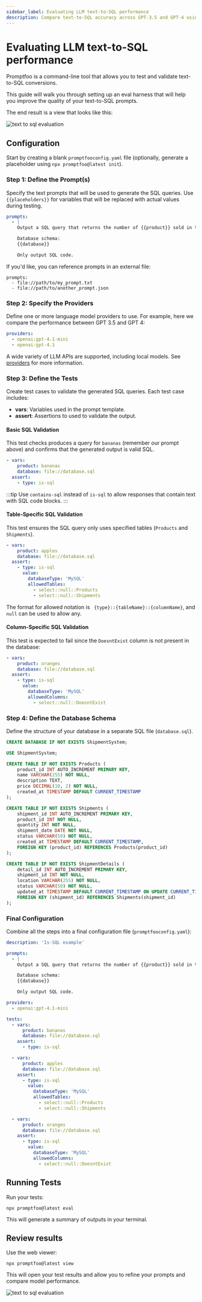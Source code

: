 ```yaml
---
sidebar_label: Evaluating LLM text-to-SQL performance
description: Compare text-to-SQL accuracy across GPT-3.5 and GPT-4 using automated test cases and schema validation to optimize database query generation performance
---
```


# Evaluating LLM text-to-SQL performance

Promptfoo is a command-line tool that allows you to test and validate text-to-SQL conversions.

This guide will walk you through setting up an eval harness that will help you improve the quality of your text-to-SQL prompts.

The end result is a view that looks like this:

![text to sql evaluation](/img/docs/text-to-sql-eval.png)

## Configuration

Start by creating a blank `promptfooconfig.yaml` file (optionally, generate a placeholder using `npx promptfoo@latest init`).

### Step 1: Define the Prompt(s)

Specify the text prompts that will be used to generate the SQL queries. Use `{{placeholders}}` for variables that will be replaced with actual values during testing.

```yaml
prompts:
  - |
    Output a SQL query that returns the number of {{product}} sold in the last month.

    Database schema:
    {{database}}

    Only output SQL code.
```

If you'd like, you can reference prompts in an external file:

```yaml:
prompts:
  - file://path/to/my_prompt.txt
  - file://path/to/another_prompt.json
```

### Step 2: Specify the Providers

Define one or more language model providers to use. For example, here we compare the performance between GPT 3.5 and GPT 4:

```yaml
providers:
  - openai:gpt-4.1-mini
  - openai:gpt-4.1
```

A wide variety of LLM APIs are supported, including local models. See [providers](/docs/providers) for more information.

### Step 3: Define the Tests

Create test cases to validate the generated SQL queries. Each test case includes:

- **vars**: Variables used in the prompt template.
- **assert**: Assertions to used to validate the output.

#### Basic SQL Validation

This test checks produces a query for `bananas` (remember our prompt above) and confirms that the generated output is valid SQL.

```yaml
- vars:
    product: bananas
    database: file://database.sql
  assert:
    - type: is-sql
```

:::tip
Use `contains-sql` instead of `is-sql` to allow responses that contain text with SQL code blocks.
:::

#### Table-Specific SQL Validation

This test ensures the SQL query only uses specified tables (`Products` and `Shipments`).

```yaml
- vars:
    product: apples
    database: file://database.sql
  assert:
    - type: is-sql
      value:
        databaseType: 'MySQL'
        allowedTables:
          - select::null::Products
          - select::null::Shipments
```

The format for allowed notation is ` {type}::{tableName}::{columnName}`, and `null` can be used to allow any.

#### Column-Specific SQL Validation

This test is expected to fail since the `DoesntExist` column is not present in the database:

```yaml
- vars:
    product: oranges
    database: file://database.sql
  assert:
    - type: is-sql
      value:
        databaseType: 'MySQL'
        allowedColumns:
          - select::null::DoesntExist
```

### Step 4: Define the Database Schema

Define the structure of your database in a separate SQL file (`database.sql`).

```sql
CREATE DATABASE IF NOT EXISTS ShipmentSystem;

USE ShipmentSystem;

CREATE TABLE IF NOT EXISTS Products (
    product_id INT AUTO_INCREMENT PRIMARY KEY,
    name VARCHAR(255) NOT NULL,
    description TEXT,
    price DECIMAL(10, 2) NOT NULL,
    created_at TIMESTAMP DEFAULT CURRENT_TIMESTAMP
);

CREATE TABLE IF NOT EXISTS Shipments (
    shipment_id INT AUTO_INCREMENT PRIMARY KEY,
    product_id INT NOT NULL,
    quantity INT NOT NULL,
    shipment_date DATE NOT NULL,
    status VARCHAR(50) NOT NULL,
    created_at TIMESTAMP DEFAULT CURRENT_TIMESTAMP,
    FOREIGN KEY (product_id) REFERENCES Products(product_id)
);

CREATE TABLE IF NOT EXISTS ShipmentDetails (
    detail_id INT AUTO_INCREMENT PRIMARY KEY,
    shipment_id INT NOT NULL,
    location VARCHAR(255) NOT NULL,
    status VARCHAR(50) NOT NULL,
    updated_at TIMESTAMP DEFAULT CURRENT_TIMESTAMP ON UPDATE CURRENT_TIMESTAMP,
    FOREIGN KEY (shipment_id) REFERENCES Shipments(shipment_id)
);
```

### Final Configuration

Combine all the steps into a final configuration file (`promptfooconfig.yaml`):

```yaml
description: 'Is-SQL example'

prompts:
  - |
    Output a SQL query that returns the number of {{product}} sold in the last month.

    Database schema:
    {{database}}

    Only output SQL code.

providers:
  - openai:gpt-4.1-mini

tests:
  - vars:
      product: bananas
      database: file://database.sql
    assert:
      - type: is-sql

  - vars:
      product: apples
      database: file://database.sql
    assert:
      - type: is-sql
        value:
          databaseType: 'MySQL'
          allowedTables:
            - select::null::Products
            - select::null::Shipments

  - vars:
      product: oranges
      database: file://database.sql
    assert:
      - type: is-sql
        value:
          databaseType: 'MySQL'
          allowedColumns:
            - select::null::DoesntExist
```

## Running Tests

Run your tests:

```
npx promptfoo@latest eval
```

This will generate a summary of outputs in your terminal.

## Review results

Use the web viewer:

```
npx promptfoo@latest view
```

This will open your test results and allow you to refine your prompts and compare model performance.

![text to sql evaluation](/img/docs/text-to-sql-eval.png)
